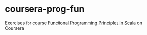 # coursera-prog-fun
Exercises for course [Functional Programming Principles in Scala](https://www.coursera.org/learn/progfun1) on Coursera
